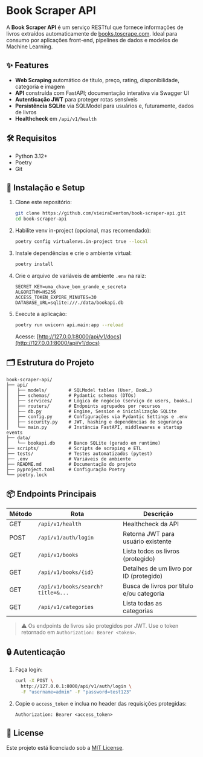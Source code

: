 # Book Scraper API

A **Book Scraper API** é um serviço RESTful que fornece informações de livros extraídos automaticamente de [books.toscrape.com](https://books.toscrape.com/). Ideal para consumo por aplicações front-end, pipelines de dados e modelos de Machine Learning.

## ✨ Features

* **Web Scraping** automático de título, preço, rating, disponibilidade, categoria e imagem
* **API** construída com FastAPI; documentação interativa via Swagger UI
* **Autenticação JWT** para proteger rotas sensíveis
* **Persistência SQLite** via SQLModel para usuários e, futuramente, dados de livros
* **Healthcheck** em `/api/v1/health`

## 🛠️ Requisitos

* Python 3.12+
* Poetry
* Git

## 🚀 Instalação e Setup

1. Clone este repositório:

   ```bash
   git clone https://github.com/vieiraEverton/book-scraper-api.git
   cd book-scraper-api
   ```

2. Habilite venv in-project (opcional, mas recomendado):

   ```bash
   poetry config virtualenvs.in-project true --local
   ```

3. Instale dependências e crie o ambiente virtual:

   ```bash
   poetry install
   ```

4. Crie o arquivo de variáveis de ambiente `.env` na raiz:

   ```dotenv
   SECRET_KEY=uma_chave_bem_grande_e_secreta
   ALGORITHM=HS256
   ACCESS_TOKEN_EXPIRE_MINUTES=30
   DATABASE_URL=sqlite:///./data/bookapi.db
   ```

5. Execute a aplicação:

   ```bash
   poetry run uvicorn api.main:app --reload
   ```

   Acesse: [http://127.0.0.1:8000/api/v1/docs](http://127.0.0.1:8000/api/v1/docs)

## 🗂️ Estrutura do Projeto

```
book-scraper-api/
├── api/
│   ├── models/        # SQLModel tables (User, Book…)
│   ├── schemas/       # Pydantic schemas (DTOs)
│   ├── services/      # Lógica de negócio (serviço de users, books…)
│   ├── routers/       # Endpoints agrupados por recursos
│   ├── db.py          # Engine, Session e inicialização SQLite
│   ├── config.py      # Configurações via Pydantic Settings e .env
│   ├── security.py    # JWT, hashing e dependências de segurança
│   └── main.py        # Instância FastAPI, middlewares e startup events
├── data/
│   └── bookapi.db     # Banco SQLite (gerado em runtime)
├── scripts/           # Scripts de scraping e ETL
├── tests/             # Testes automatizados (pytest)
├── .env               # Variáveis de ambiente
├── README.md          # Documentação do projeto
├── pyproject.toml     # Configuração Poetry
└── poetry.lock
```

## 📦 Endpoints Principais

| Método | Rota                              | Descrição                                 |
| ------ | --------------------------------- | ----------------------------------------- |
| GET    | `/api/v1/health`                  | Healthcheck da API                        |
| POST   | `/api/v1/auth/login`              | Retorna JWT para usuário existente        |
| GET    | `/api/v1/books`                   | Lista todos os livros (protegido)         |
| GET    | `/api/v1/books/{id}`              | Detalhes de um livro por ID (protegido)   |
| GET    | `/api/v1/books/search?title=&...` | Busca de livros por título e/ou categoria |
| GET    | `/api/v1/categories`              | Lista todas as categorias                 |

> ⚠️ Os endpoints de livros são protegidos por JWT. Use o token retornado em `Authorization: Bearer <token>`.

## 🔒 Autenticação

1. Faça login:

   ```bash
   curl -X POST \
     http://127.0.0.1:8000/api/v1/auth/login \
     -F "username=admin" -F "password=test123"
   ```
2. Copie o `access_token` e inclua no header das requisições protegidas:

   ```
   Authorization: Bearer <access_token>
   ```

## 📄 License

Este projeto está licenciado sob a [MIT License](LICENSE).
